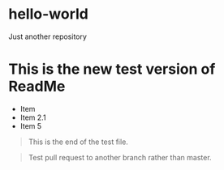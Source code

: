 # hello-world
Just another repository
# This is the new test version of ReadMe

- Item
- Item 2.1
- Item 5


> This is the end of the test file.

> Test pull request to another branch rather than master.
